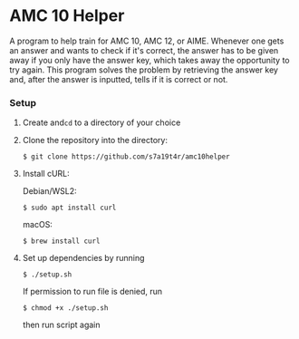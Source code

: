 AMC 10 Helper
============
A program to help train for AMC 10, AMC 12, or AIME. Whenever one gets an answer and wants to check if it's correct, the answer has to be given away if you only have the answer key, which takes away the opportunity to try again.
This program solves the problem by retrieving the answer key and, after the answer is inputted, tells if it is correct or not.

### Setup
1. Create and```cd``` to a directory of your choice
2. Clone the repository into the directory:
    ```
    $ git clone https://github.com/s7a19t4r/amc10helper
    ```
3. Install cURL:

    Debian/WSL2:
    ```
    $ sudo apt install curl
    ```
    macOS:
    ```
    $ brew install curl
    ```
4. Set up dependencies by running 
    ```
    $ ./setup.sh
    ```
    If permission to run file is denied, run
    ```
    $ chmod +x ./setup.sh
    ```
    then run script again

